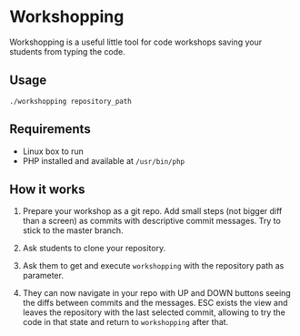 Workshopping
============

Workshopping is a useful little tool for code workshops saving your students from typing the code.

## Usage

    ./workshopping repository_path

## Requirements

- Linux box to run
- PHP installed and available at `/usr/bin/php`

## How it works

1. Prepare your workshop as a git repo. Add small steps (not bigger diff than a screen) as commits with descriptive commit messages. Try to stick to the master branch.

2. Ask students to clone your repository.

3. Ask them to get and execute `workshopping` with the repository path as parameter.

4. They can now navigate in your repo with UP and DOWN buttons seeing the diffs between commits and the messages. ESC exists the view and leaves the repository with the last selected commit, allowing to try the code in that state and return to `workshopping` after that.

